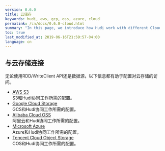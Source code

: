 ```yaml
---
version: 0.6.0
title: 云储存
keywords: hudi, aws, gcp, oss, azure, cloud
permalink: /cn/docs/0.6.0-cloud.html
summary: "In this page, we introduce how Hudi work with different Cloud providers."
toc: true
last_modified_at: 2019-06-16T21:59:57-04:00
language: cn
---
```

 
## 与云存储连接

无论使用RDD/WriteClient API还是数据源，以下信息都有助于配置对云存储的访问。

 * [AWS S3](/cn/docs/0.6.0-s3_hoodie.html) <br/>
   S3和Hudi协同工作所需的配置。
 * [Google Cloud Storage](/cn/docs/0.6.0-gcs_hoodie.html) <br/>
   GCS和Hudi协同工作所需的配置。
 * [Alibaba Cloud OSS](/cn/docs/0.6.0-oss_hoodie.html) <br/>
   阿里云和Hudi协同工作所需的配置。
 * [Microsoft Azure](/cn/docs/0.6.0-azure_hoodie.html) <br/>
   Azure和Hudi协同工作所需的配置。
 * [Tencent Cloud Object Storage](/cn/docs/0.6.0-cos_hoodie.html) <br/>
   COS和Hudi协同工作所需的配置。
